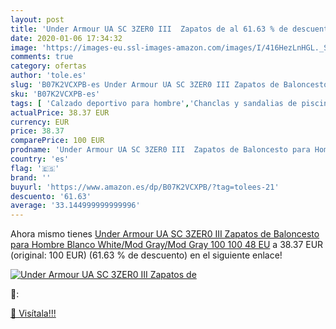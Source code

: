 ```yaml
---
layout: post
title: 'Under Armour UA SC 3ZER0 III  Zapatos de al 61.63 % de descuento'
date: 2020-01-06 17:34:32
image: 'https://images-eu.ssl-images-amazon.com/images/I/416HezLnHGL._SL400_.jpg'
comments: true
category: ofertas
author: 'tole.es'
slug: 'B07K2VCXPB-es Under Armour UA SC 3ZER0 III Zapatos de Baloncesto para...'
sku: 'B07K2VCXPB-es'
tags: [ 'Calzado deportivo para hombre','Chanclas y sandalias de piscina para hombre','Sandalias de vestir para hombre','Zapatillas y calzado deportivo para hombre','Zapatos','Zapatos para hombre','Zapatos y complementos','zapatos', ]
actualPrice: 38.37 EUR
currency: EUR
price: 38.37
comparePrice: 100 EUR
prodname: 'Under Armour UA SC 3ZER0 III  Zapatos de Baloncesto para Hombre  Blanco  White/Mod Gray/Mod Gray  100  100   48 EU'
country: 'es'
flag: '🇪🇸'
brand: ''
buyurl: 'https://www.amazon.es/dp/B07K2VCXPB/?tag=tolees-21'
descuento: '61.63'
average: '33.144999999999996'
---
```


Ahora mismo tienes [Under Armour UA SC 3ZER0 III  Zapatos de Baloncesto para Hombre  Blanco  White/Mod Gray/Mod Gray  100  100   48 EU](https://www.amazon.es/dp/B07K2VCXPB/?tag=tolees-21) a 38.37 EUR (original: 100 EUR) (61.63 %  de descuento) en el siguiente enlace!

[![Under Armour UA SC 3ZER0 III  Zapatos de](https://images-eu.ssl-images-amazon.com/images/I/416HezLnHGL._SL400_.jpg)](https://www.amazon.es/dp/B07K2VCXPB/?tag=tolees-21)

🔎:


[🛒 Visítala!!!](https://www.amazon.es/dp/B07K2VCXPB/?tag=tolees-21)
